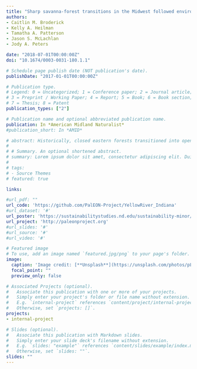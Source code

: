 ```yaml
---
title: "Sharp savanna-forest transitions in the Midwest followed environmental gradients but are absent from the modern landscape"
authors:
- Caitlin M. Broderick
- Kelly A. Heilman
- Tamatha A. Patterson
- Jason S. McLachlan
- Jody A. Peters

date: "2018-07-01T00:00:00Z"
doi: "10.1674/0003-0031-180.1.1"

# Schedule page publish date (NOT publication's date).
publishDate: "2017-01-01T00:00:00Z"

# Publication type.
# Legend: 0 = Uncategorized; 1 = Conference paper; 2 = Journal article;
# 3 = Preprint / Working Paper; 4 = Report; 5 = Book; 6 = Book section;
# 7 = Thesis; 8 = Patent
publication_types: ["2"]

# Publication name and optional abbreviated publication name.
publication: In *American Midland Naturalist*
#publication_short: In *AMID*

# abstract: Historically, closed eastern forests transitioned into open savannas and prairies in the U.S. Midwest, but this transition is poorly understood. To investigate the eastern boundary of the prairie-forest ecotone, we conducted a case study of historic and modern vegetation patterns of the Yellow River watershed in northwest Indiana. Historic vegetation came from the Public Land Survey notes collected in the early 1800s, whereas modern vegetation came from the Forest Inventory Analysis and USGS National Land Cover Database. We mapped vegetation data using GIS to reconstruct the region's past and current forest composition and structure. We also mapped climate, topography, and soil composition across the watershed to investigate the relationship between historic vegetation and environmental gradients. We found a sharp transition in the presettlement forest structure and composition, with dense deciduous forests in the eastern portion of our study area and open oak savannas in the west. The savanna ecosystem dominated in sandy well-drained soils and was at a slightly lower elevation than the adjacent closed forest. Modest environmental changes accompanied major vegetation changes in the past, which might suggest fire and hydrological patterns helped maintain the sharp ecotone. By contrast the modern forest shows no difference in tree density and composition across the watershed, which is consistent with major land use and hydrology changes in the watershed since settlement. On the modern landscape, land that was historically closed forest now has higher agricultural productivity compared to land that was historically savanna, whereas the historic savanna currently supports more mesic forest. These results suggest the environmental gradient continues to subtly shape the landscape. Though land use change has largely removed the closed mixed hardwood forests and oak savannas from this area, a better understanding of the historic vegetation and the conditions that supported it can help inform land management and restoration, as well as reveal ecological processes that drive vegetation transitions.
# 
# # Summary. An optional shortened abstract.
# summary: Lorem ipsum dolor sit amet, consectetur adipiscing elit. Duis posuere tellus ac convallis placerat. Proin tincidunt magna sed ex sollicitudin condimentum.
# 
# tags:
# - Source Themes
# featured: true

links:

#url_pdf: ""
url_code: 'https://github.com/PalEON-Project/YellowRiver_Indiana'
#url_dataset: '#'
url_poster: 'https://sustainabilitystudies.nd.edu/sustainability-minor/capstone-projects/2017/broderick/'
url_project: 'http://paleonproject.org'
#url_slides: '#'
#url_source: '#'
#url_video: '#'

# Featured image
# To use, add an image named `featured.jpg/png` to your page's folder. 
image:
  caption: 'Image credit: [**Unsplash**](https://unsplash.com/photos/pLCdAaMFLTE)'
  focal_point: ""
  preview_only: false

# Associated Projects (optional).
#   Associate this publication with one or more of your projects.
#   Simply enter your project's folder or file name without extension.
#   E.g. `internal-project` references `content/project/internal-project/index.md`.
#   Otherwise, set `projects: []`.
projects:
- internal-project

# Slides (optional).
#   Associate this publication with Markdown slides.
#   Simply enter your slide deck's filename without extension.
#   E.g. `slides: "example"` references `content/slides/example/index.md`.
#   Otherwise, set `slides: ""`.
slides: ""
---
```




